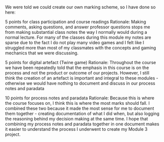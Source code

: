 We were told we could create our own marking scheme, so I have done so here:

5 points for class participation and course readings
Rationale: Making comments, asking questions, and answer professor questions stops me from making substantial class notes the way I normally would during a normal lecture. For many of the classes during this module my notes are sparse due to the fact I do not play many video games and I felt like I struggled more than most of my classmates with the concepts and gaming mechanics that we were discussing.

5 points for digital artefact (Twine game)
Rationale: Throughout the course we have been repeatedly told that the emphasis in this course is on the process and not the product or outcome of our projects. However, I still think the creation of an artefact is important and integral to these modules - otherwise we would have nothing to document and discuss in our process notes and paradata

10 points for process notes and paradata
Rationale: Because this is where the course focuses on, I think this is where the most marks should fall. I combined these two because it made the most sense for me to document them together - creating documentation of what I did when, but also logging the reasoning behind my decision making at the same time. I hope that combining my process notes and paradata together in one document makes it easier to understand the process I underwent to create my Module 3 project.
